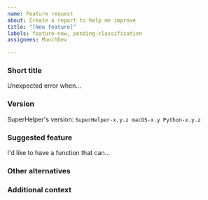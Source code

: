 ```yaml
---
name: Feature request
about: Create a report to help me improve
title: "[New feature]"
labels: feature-new, pending-classification
assignees: MunchDev

---
```


<!-- Hello users/developers, thank you for spending a few minutes to fill out this 'Bug report' form.
It will help me tremendously in improving the quality of the library. Please do take note that the
structure of the report should be strictly followed, otherwise I will close it immediately. -->

### Short title
<!-- Put a short description of the bug you are facing here. Be brief! -->

Unexpected error when...

### Version
<!-- Run this command and copy its output: helper --version -->
SuperHelper's version: `SuperHelper-x.y.z macOS-x.y Python-x.y.z`

### Suggested feature
<!-- Please give a concise description of what you want to happen. -->
I'd like to have a function that can...

### Other alternatives
<!-- Please give a clear and concise description of any alternative or features you've considered. -->

### Additional context
<!-- Add any other context or screenshots about the feature request here. -->
